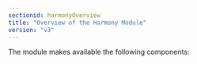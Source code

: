 ```yaml
---
sectionid: harmonyOverview
title: "Overview of the Harmony Module"
version: "v3"
---
```


The module makes available the following components:
